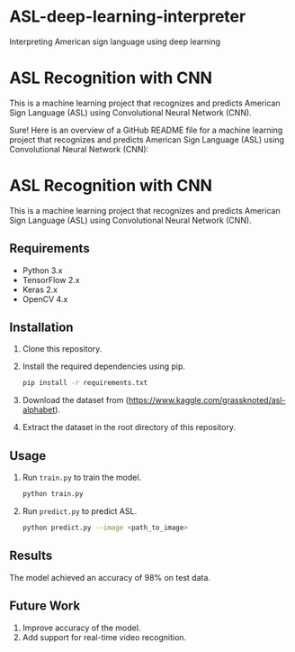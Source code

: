 # ASL-deep-learning-interpreter
Interpreting American sign language using deep learning

# ASL Recognition with CNN

This is a machine learning project that recognizes and predicts American Sign Language (ASL) using Convolutional Neural Network (CNN).

Sure! Here is an overview of a GitHub README file for a machine learning project that recognizes and predicts American Sign Language (ASL) using Convolutional Neural Network (CNN):

# ASL Recognition with CNN

This is a machine learning project that recognizes and predicts American Sign Language (ASL) using Convolutional Neural Network (CNN).

## Requirements

- Python 3.x
- TensorFlow 2.x
- Keras 2.x
- OpenCV 4.x

## Installation

1. Clone this repository.
2. Install the required dependencies using pip.

   ```bash
   pip install -r requirements.txt
   ```

3. Download the dataset from (https://www.kaggle.com/grassknoted/asl-alphabet).
4. Extract the dataset in the root directory of this repository.

## Usage

1. Run `train.py` to train the model.

   ```bash
   python train.py
   ```

2. Run `predict.py` to predict ASL.

   ```bash
   python predict.py --image <path_to_image>
   ```

## Results

The model achieved an accuracy of 98% on test data.

## Future Work

1. Improve accuracy of the model.
2. Add support for real-time video recognition.

